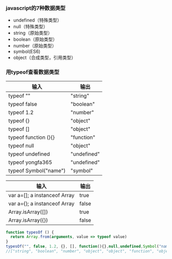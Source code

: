### javascript的7种数据类型
- undefined（特殊类型）
- null（特殊类型）
- string（原始类型）
- boolean（原始类型）
- number（原始类型）
- symbol(ES6)
- object（合成类型，引用类型）


### 用typeof查看数据类型
输入 | 输出
---|---
typeof ""|"string"
typeof false| "boolean"
typeof 1.2| "number"
typeof {}| "object"
typeof []| "object"
typeof function (){}| "function"
typeof null|"object"
typeof undefined|"undefined"
typeof yongfa365|"undefined"
typeof Symbol("name")| "symbol"

输入 | 输出
---|---
var a=[]; a instanceof Array|true
var a={}; a instanceof Array|false
Array.isArray([])|true
Array.isArray({})|false



```js
function typesOf () {
  return Array.from(arguments, value => typeof value)
}
typesOf("", false, 1.2, {}, [], function(){},null,undefined,Symbol("name"))
//["string", "boolean", "number", "object", "object", "function", "object", "undefined", "symbol"]
```
